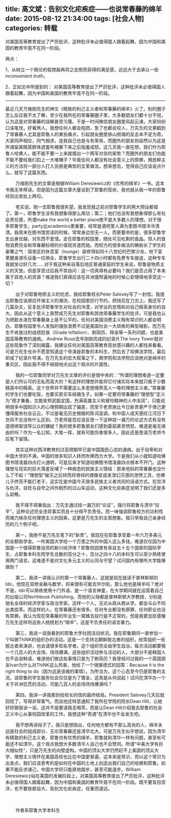 title: 高文斌：告别文化疟疾症——也说常春藤的绵羊
date: 2015-08-12 21:34:00
tags: [社会人物]
categories: 转载
---

对美国高等教育提出了严厉批评，这种批评未必值得国人跟着起舞，因为中国和美国的教育毕竟不在同一阶段。

<!-- more -->

两点：

1、从树立一个舆论的假想敌再将之击倒而获得的满足感，远远大于去承认一些inconvenient truth，

2、正如文中所提到的： 对美国高等教育提出了严厉批评，这种批评未必值得国人跟着起舞，因为中国和美国的教育毕竟不在同一阶段。

---

最近几天万维刚先生的神文《精致的利己主义者和常春藤的绵羊》火了。别的圈子怎么反应我不太了解，至少在我所在的常春藤圈子里，大多数朋友们都十分不悦，认为这是对常春藤的误解甚至污蔑。于是一时间微信朋友圈里风起云涌，大家纷纷口诛笔伐，好看煞人。我想任何人都会抱团，急了也都会咬人，万先生的文章戳到了常春藤人尤其是耶鲁人的某些痛点，引起朋友圈里排山倒海的反击本不足为奇。大家同声相应，同气相求，连我自己也是与有荣焉，而圈外的朋友则自然以为这是所谓留美精英群体遮羞布被撕下来之后恼羞成怒。这几天我一直在想，我们作为耶鲁人哈佛人，能不能不要一上来就摆出一个两军对垒的架势？而圈外的朋友们也能不能不要给我们扣上一大堆帽子？毕竟任何人都没有社会意义上的原罪，用民粹主义的方法将一部分人打入另册是典型的文革做法。想来想去，觉得自己应该说点什么，就写了这篇东西。

　　 万维刚先生的文章是根据William Deresiewicz的《优秀的绵羊》一书。这本书我无幸拜读。但是因为这篇文章大量谈到了耶鲁的现状，我也就从我一年的耶鲁经验出发扯上两句。

　　 老实说，刚一去耶鲁我很失望。我发现我之前对耶鲁学生的两大预设都错了。第一，耶鲁学生没有我想象得那么用功；第二；他们也没有我想象得那么有社会责任感，所谓make the world a better place绝不是大多数人的理想。对于很多耶鲁学生，party比academics更重要，经常是酒吧里人满为患图书馆冷冷清清。我周末在图书馆苦读的时候，常常身边空无一人。而更要命的是，很多耶鲁学生出身优越，对东西不爱惜。走在耶鲁的校园里，随处可见吃剩的食品。惊人的食物浪费完全和常春藤标榜的价值观背道而驰。而校方的很多做法的确助长了学生的豪奢之气：宿舍区的休息室（lounge）装修得如同十八世纪的巴黎沙龙，地下室里健身游乐设备一应俱全，耶鲁学生出行二十四小时都有免费专车接送，这种专车我就坐过好几次......对于我这种来自落后地区普通家庭的学生来说，耶鲁是物质主义的天堂。但是享受过后我不禁自问：这一切真得有必要吗？我们是否占用了本来属于其他人的资源？难道我们真得应该在非洲饿殍遍地的时候心安理得地享受这一切？

　　 出于对耶鲁物质主义的忧虑，我给耶鲁校长Peter Salovey写了一封信。我提出耶鲁应该顺应环保主义的潮流，在校园里厉行节约，把钱花在刀刃上。我还写了几篇杂文，反复批评耶鲁学生对社会的冷漠，对学业的怠惰和对自己精英身份的自大。因此从这个意义上我赞成万先生对耶鲁和其他常春藤学生的批评。可是我也认为把脏水泼在常春藤身上是不公平的。任何对美国消费主义稍有常识的人都会明白，耶鲁校园里令人发指的铺张浪费不过是美国社会一大顽疾的典型缩影。而万先生不肯放过的成绩贬值（Grade Inflation）、刷简历、拜金等一系列问题，也是美国高等教育的通病。 Andrew Rossi去年刚刚完成的纪录片The Ivory Tower就对这些现象作了深刻揭露，我建议任何对美国高等教育现状感兴趣的人都找来看看。可是万先生也许不愿意知道这个导演是耶鲁的本科生，然后去了哈佛法学院，最后却成了纪录片导演。在万先生的宏大叙事之下，商学院和法学院应该绝对是绵羊的重灾区，因此我不得不弱弱地点出这个观点的片面性。

　　 我的一位耶鲁同学对万先生文章的评价是很中肯的：“所谓的理想难道一定要是人们所认可的无私而高大的？有这样的理想并能将它付诸实际本来就只属于少数精英中的精英。这个世界并不需要这么多思想境界高人一等的理想主义者。”常春藤的学生们也要吃饭，也要买房买车结婚生子。如果一定要将常春藤的“理想型”定义为“德才兼备，文能安邦武能定国，充满英雄主义和冒险精神的人中龙凤”，只能说明很多中国知识人的心理预期出现了偏差，而至于老贵族比今日新贵更严于律己更懂得服务社会云云，不过是毫无历史根据的陈词滥调，和中国人成天感叹江河日下世风不古没有什么区别。万老师是否应该反思一下这种挂一漏万的论述方式有没有道德绑架误导公众的嫌疑？我的很多耶鲁朋友们感到委屈甚至愤怒，难道是毫无缘由的吗？作为一名公知，大笔一挥，就有可能伤害很多人，因此还是恳请万老师今后笔下留情。

　　 其实这种对西洋教育的过高预期早已是中国国民心态的通病。出于自卑和对中国大学的不满，中国的很多知识人转而吹捧西方大学。于是我们从小就知道哈佛图书馆凌晨四点灯火通明，可是后来才知道哈佛图书馆凌晨四点根本不开门。这种理想与现实的巨大落差反哺了一种病态的民族主义情结：原来他妈的常春藤也没什么了不起！“理想型”破灭之后转而将曾经的偶像变成发泄幻灭感的泄愤工具，仿佛儿子终究不能打老子，这实在是中国今天很多民族主义者共同的话语方式。在崇洋与仇洋，自贬与自夸之间作剧烈的过山车运动，这种文化疟疾症说明了我们还是多么幼稚。

　　 我不得不郑重指出：万先生通过挂一漏万的“论证”，强行将耶鲁与清华“拉平”，这种论述完全违背事实而且十分得不负责任。而一味强调耶鲁校方的功利性而竭力抹杀任何理想主义的因素，这更是万先生的主观想象。我只举我自己亲身经历的几个例子吧。

　　 第一，我绝不是万先生笔下的“新贵”。我现在在耶鲁享受着一年六万多美元的全额助学金。一所美国大学给一个万里之外的中国人这么多钱，难道仅仅因为中国是一个值得耶鲁投资的新兴经济体？耶鲁校园里有来自五十五个国家的国际学生，占耶鲁本科生院学生总数的百分之十，百分之四十八的本科生可以至少熟练使用两门语言。这难道不是对文化多元主义的认同与守望？试问国内有哪所大学能够做到？

　　 第二，我讲一讲我认识的第一个常春藤人，这就是现在就读于普林斯顿的Idir。他现在双修金融与数学，将来很有可能去华尔街。那么他也是绵羊吗？绝对不是。Idir可以熟练使用十门外语，是一个语言神童，在大学期间就在运营着自己的出版公司Northbook Publishing，而他的父母都是普林斯顿大学教授，分别是驰名全球的经济学家与政治学家。这样一个人，无论从政从商从学，都会与众不同出类拔萃。而这样的人，在常春藤还有很多。任何专业都没有原罪，任何职业也没有原罪。我认为现在常春藤的毕业生一窝蜂去投行是不正常的，但是我更加反感像万先生这样将这些人统统划为“绵羊”，这是不负责任的语言暴力。

　　 第三，我说一说我看到的耶鲁大学社团活动状况。我在耶鲁期间一直参加一个叫做ThiNK的组织办的活动。这是一个支持北朝鲜脱北者的组织，经常组织一些脱北者来演讲，也会请很多知名学者。这个组织完全由学生自治，每次活动都要租一个几百人的大会场，场场爆满。这些组织活动参与活动的人，大部分不是韩国人也不会说韩语，难道他们做这些事情只是为了刷简历？我曾经问过我的一个英国朋友Ivan为什么对ThiNK这么热衷，他给了一个很康德式的回答：Because it is the right thing to do（因为这是该做的事情）。为所当为，这个心态至今仍是耶鲁的主流。说耶鲁的学生服务社会仅仅是为了镀金，这真是从何说起！试问在清华办一个关于非洲饥荒的活动，可能几百人的会场场场爆满吗？

　　 第四，我讲一讲我那封给校长的信的最终结局。President Salovey几天后就回信了，写得非常客气。而且他还特意通知了我所在学院的院长Dean Hill，让她好好跟我谈一谈。这并不是要请我去喝茶，而是让Dean Hill介绍我去耶鲁的社会正义中心从事校园改革的工作。我想这种“奇遇”在清华也不会发生吧。

　　 我不想再讲段子了。我只是想指出，任何地方都有不那么高尚的人，绵羊永远是社会的组成部分，无论常春藤还是清华北大。可是万先生似乎想说，因为清华有精致的利己主义者，耶鲁也有优秀的绵羊，耶鲁就和清华一样有问题，甚至有可能还不如清华。这个观点我想大多数清华人自己也不会赞同。所谓“中美大学有巨大相似性“，只是万先生的向壁虚构。中国的顶尖大学仍然赶不上美国的顶尖大学，理想主义情怀在美国高校也比在中国更普遍，这本来是常识，而以这个常识为出发点，我们应该思考的是如何在中国的土地上创造出我们自己的哈佛和耶鲁。如果不能反求诸己，中国大学将只能原地踏步，甚至可能退步。William Deresiewicz站在美国的发展阶段上，对美国高等教育提出了严厉批评，这种批评未必值得国人跟着起舞，因为中国和美国的教育毕竟不在同一阶段。既不要盲目崇洋，也不要夜郎自大，告别文化疟疾症，任重而道远。

　　

　　 作者系耶鲁大学本科生

